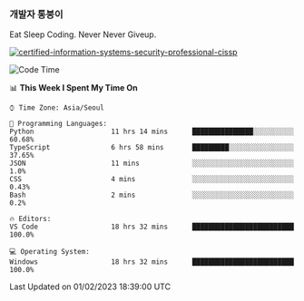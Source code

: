 ### 개발자 통붕이
Eat Sleep Coding.
Never Never Giveup.

[![certified-information-systems-security-professional-cissp](https://user-images.githubusercontent.com/44606727/157613689-acd84ec6-5f8f-4e79-89d9-a8d51f033634.png)](https://www.credly.com/badges/f394a010-85a0-450b-9136-8043af01d71c/public_url)

<!--START_SECTION:waka-->
![Code Time](http://img.shields.io/badge/Code%20Time-1%2C421%20hrs%2038%20mins-blue)

📊 **This Week I Spent My Time On** 

```text
⌚︎ Time Zone: Asia/Seoul

💬 Programming Languages: 
Python                   11 hrs 14 mins      ███████████████░░░░░░░░░░   60.68% 
TypeScript               6 hrs 58 mins       █████████░░░░░░░░░░░░░░░░   37.65% 
JSON                     11 mins             ░░░░░░░░░░░░░░░░░░░░░░░░░   1.0% 
CSS                      4 mins              ░░░░░░░░░░░░░░░░░░░░░░░░░   0.43% 
Bash                     2 mins              ░░░░░░░░░░░░░░░░░░░░░░░░░   0.2%

🔥 Editors: 
VS Code                  18 hrs 32 mins      █████████████████████████   100.0%

💻 Operating System: 
Windows                  18 hrs 32 mins      █████████████████████████   100.0%

```


 Last Updated on 01/02/2023 18:39:00 UTC
<!--END_SECTION:waka-->

